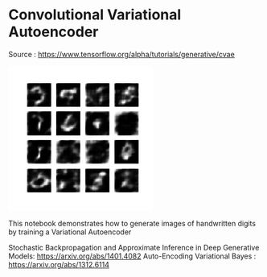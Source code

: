 # Convolutional Variational Autoencoder

Source : https://www.tensorflow.org/alpha/tutorials/generative/cvae

![Convolutional Variational Autoencoder](https://github.com/Sagarsharma4244/TENSORFLOW/blob/master/3%20Tensorflow2-Alpha-Tutorials/2%20Generative/2%20VAE/cvae.gif "@sagarsharma4244")

This notebook demonstrates how to generate images of handwritten digits by training a Variational Autoencoder 


Stochastic Backpropagation and Approximate Inference in Deep Generative Models: https://arxiv.org/abs/1401.4082
Auto-Encoding Variational Bayes : https://arxiv.org/abs/1312.6114
